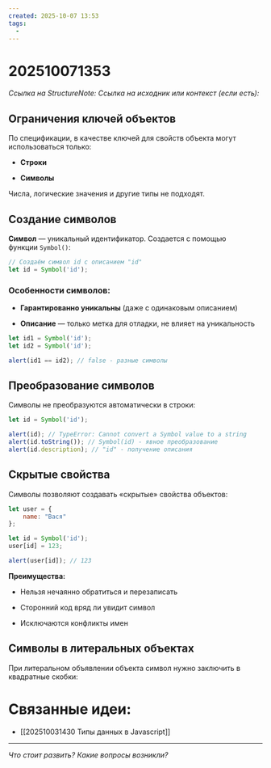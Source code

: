 ```yaml
---
created: 2025-10-07 13:53
tags:
  -
---
```

# 202510071353
*Ссылка на StructureNote:*
*Ссылка на исходник или контекст (если есть):* 

## Ограничения ключей объектов

По спецификации, в качестве ключей для свойств объекта могут использоваться только:

- **Строки**
    
- **Символы**
    

Числа, логические значения и другие типы не подходят.

## Создание символов

**Символ** — уникальный идентификатор. Создается с помощью функции `Symbol()`:
```js
// Создаём символ id с описанием "id"
let id = Symbol('id');
```
### Особенности символов:

- **Гарантированно уникальны** (даже с одинаковым описанием)
    
- **Описание** — только метка для отладки, не влияет на уникальность
```js
let id1 = Symbol('id');
let id2 = Symbol('id');

alert(id1 == id2); // false - разные символы
```
## Преобразование символов

Символы не преобразуются автоматически в строки:
```js
let id = Symbol('id');

alert(id); // TypeError: Cannot convert a Symbol value to a string
alert(id.toString()); // Symbol(id) - явное преобразование
alert(id.description); // "id" - получение описания
```
## Скрытые свойства

Символы позволяют создавать «скрытые» свойства объектов:
```js
let user = {
    name: "Вася"
};

let id = Symbol('id');
user[id] = 123;

alert(user[id]); // 123
```
**Преимущества:**

- Нельзя нечаянно обратиться и перезаписать
    
- Сторонний код вряд ли увидит символ
    
- Исключаются конфликты имен
    

## Символы в литеральных объектах

При литеральном объявлении объекта символ нужно заключить в квадратные скобки:
# Связанные идеи:
* [[202510031430 Типы данных в Javascript]]
---

*Что стоит развить? Какие вопросы возникли?*